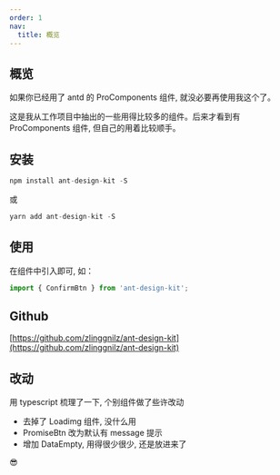 ```yaml
---
order: 1
nav:
  title: 概览
---
```


## 概览

如果你已经用了 antd 的 ProComponents 组件, 就没必要再使用我这个了。

这是我从工作项目中抽出的一些用得比较多的组件。后来才看到有 ProComponents 组件, 但自己的用着比较顺手。

## 安装

```js
npm install ant-design-kit -S
```

或

```js
yarn add ant-design-kit -S
```

## 使用

在组件中引入即可, 如：

```js
import { ConfirmBtn } from 'ant-design-kit';
```

## Github

[https://github.com/zlinggnilz/ant-design-kit](https://github.com/zlinggnilz/ant-design-kit)

## 改动

用 typescript 梳理了一下, 个别组件做了些许改动

- 去掉了 Loadimg 组件, 没什么用
- PromiseBtn 改为默认有 message 提示
- 增加 DataEmpty, 用得很少很少, 还是放进来了

😎
